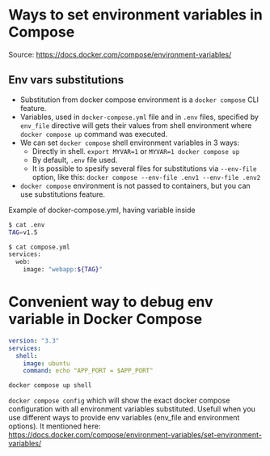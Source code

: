 # Ways to set environment variables in Compose

Source: https://docs.docker.com/compose/environment-variables/

## Env vars substitutions

- Substitution from docker compose environment is a `docker compose` CLI feature.
- Variables, used in `docker-compose.yml` file and in `.env` files, specified by `env_file` directive will gets their values from shell environment where `docker compose up` command was executed.
- We can set `docker compose` shell environment variables in 3 ways:
  - Directly in shell. `export MYVAR=1` or `MYVAR=1 docker compose up`
  - By default, `.env` file used.
  - It is possible to spesify several files for substitutions via `--env-file` option, like this: `docker compose --env-file .env1 --env-file .env2`
- `docker compose` environment is not passed to containers, but you can use substitutions feature.

Example of docker-compose.yml, having variable inside

```bash
$ cat .env
TAG=v1.5

$ cat compose.yml
services:
  web:
    image: "webapp:${TAG}"
```

# Convenient way to debug env variable in Docker Compose

```yaml
version: "3.3"
services:
  shell:
    image: ubuntu
    command: echo "APP_PORT = $APP_PORT"
```

`docker compose up shell`

`docker compose config` which will show the exact docker compose configuration with all environment variables substituted. Usefull when you use different ways to provide env variables (env_file and environment options). It mentioned here: https://docs.docker.com/compose/environment-variables/set-environment-variables/


